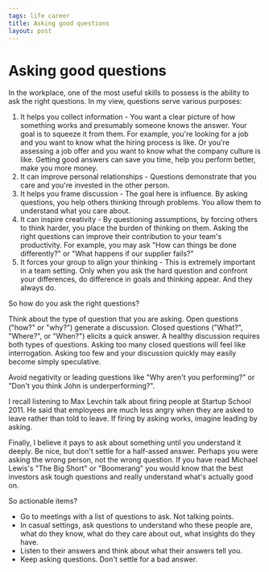 ```yaml
--- 
tags: life career
title: Asking good questions
layout: post
---
```

# Asking good questions

In the workplace, one of the most useful skills to possess is the ability to
ask the right questions. In my view, questions serve various purposes:

1. It helps you collect information - You want a clear picture of how something works and presumably someone knows the answer. Your goal is to squeeze it from them. For example, you're looking for a job and you want to know what the hiring process is like. Or you're assessing a job offer and you want to know what the company culture is like. Getting good answers can save you time, help you perform better, make you more money. 
2. It can improve personal relationships - Questions demonstrate that you care and you're invested in the other person. 
3. It helps you frame discussion - The goal here is influence. By asking questions, you help others thinking through problems. You allow them to understand what you care about. 
4. It can inspire creativity - By questioning assumptions, by forcing others to think harder, you place the burden of thinking on them. Asking the right questions can improve their contribution to your team's productivity. For example, you may ask "How can things be done differently?" or "What happens if our supplier fails?"
5. It forces your group to align your thinking - This is extremely important in a team setting. Only when you ask the hard question and confront your differences, do difference in goals and thinking appear. And they always do. 

So how do you ask the right questions?

Think about the type of question that you are asking. Open questions ("how?"
or "why?") generate a discussion. Closed questions ("What?", "Where?", or
"When?") elicits a quick answer. A healthy discussion requires both types of
questions. Asking too many closed questions will feel like interrogation.
Asking too few and your discussion quickly may easily become simply
speculative.

Avoid negativity or leading questions like "Why aren't you performing?" or
"Don't you think John is underperforming?".

I recall listening to Max Levchin talk about firing people at Startup School
2011. He said that employees are much less angry when they are asked to leave
rather than told to leave. If firing by asking works, imagine leading by
asking.

Finally, I believe it pays to ask about something until you understand it
deeply. Be nice, but don't settle for a half-assed answer. Perhaps you were
asking the wrong person, not the wrong question. If you have read Michael
Lewis's "The Big Short" or "Boomerang" you would know that the best investors
ask tough questions and really understand what's actually good on.

So actionable items?

* Go to meetings with a list of questions to ask. Not talking points.
* In casual settings, ask questions to understand who these people are, what do they know, what do they care about out, what insights do they have. 
* Listen to their answers and think about what their answers tell you. 
* Keep asking questions. Don't settle for a bad answer. 

